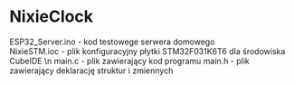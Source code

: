 # NixieClock

ESP32_Server.ino - kod testowege serwera domowego  
NixieSTM.ioc - plik konfiguracyjny płytki STM32F031K6T6 dla środowiska CubeIDE \n
main.c - plik zawierający kod programu
main.h - plik zawierający deklarację struktur i zmiennych
